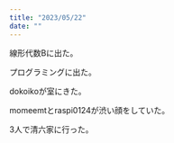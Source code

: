 ```yaml
---
title: "2023/05/22"
date: ""
---
```


線形代数Bに出た。

プログラミングに出た。

dokoikoが室にきた。

momeemtとraspi0124が渋い顔をしていた。

3人で清六家に行った。